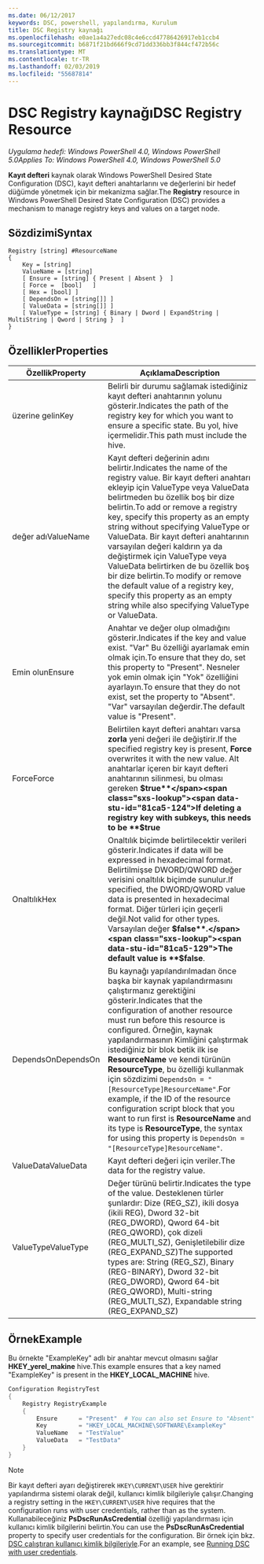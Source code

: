 ```yaml
---
ms.date: 06/12/2017
keywords: DSC, powershell, yapılandırma, Kurulum
title: DSC Registry kaynağı
ms.openlocfilehash: e0ae1a4a27edc08c4e6ccd47786426917eb1ccb4
ms.sourcegitcommit: b6871f21bd666f9cd71dd336bb3f844cf472b56c
ms.translationtype: MT
ms.contentlocale: tr-TR
ms.lasthandoff: 02/03/2019
ms.locfileid: "55687814"
---
```

# <a name="dsc-registry-resource"></a><span data-ttu-id="81ca5-103">DSC Registry kaynağı</span><span class="sxs-lookup"><span data-stu-id="81ca5-103">DSC Registry Resource</span></span>

<span data-ttu-id="81ca5-104">_Uygulama hedefi: Windows PowerShell 4.0, Windows PowerShell 5.0_</span><span class="sxs-lookup"><span data-stu-id="81ca5-104">_Applies To: Windows PowerShell 4.0, Windows PowerShell 5.0_</span></span>

<span data-ttu-id="81ca5-105">**Kayıt defteri** kaynak olarak Windows PowerShell Desired State Configuration (DSC), kayıt defteri anahtarlarını ve değerlerini bir hedef düğümde yönetmek için bir mekanizma sağlar.</span><span class="sxs-lookup"><span data-stu-id="81ca5-105">The **Registry** resource in Windows PowerShell Desired State Configuration (DSC) provides a mechanism to manage registry keys and values on a target node.</span></span>

## <a name="syntax"></a><span data-ttu-id="81ca5-106">Sözdizimi</span><span class="sxs-lookup"><span data-stu-id="81ca5-106">Syntax</span></span>

```
Registry [string] #ResourceName
{
    Key = [string]
    ValueName = [string]
    [ Ensure = [string] { Present | Absent }  ]
    [ Force =  [bool]   ]
    [ Hex = [bool] ]
    [ DependsOn = [string[]] ]
    [ ValueData = [string[]] ]
    [ ValueType = [string] { Binary | Dword | ExpandString | MultiString | Qword | String }  ]
}
```

## <a name="properties"></a><span data-ttu-id="81ca5-107">Özellikler</span><span class="sxs-lookup"><span data-stu-id="81ca5-107">Properties</span></span>

| <span data-ttu-id="81ca5-108">Özellik</span><span class="sxs-lookup"><span data-stu-id="81ca5-108">Property</span></span> | <span data-ttu-id="81ca5-109">Açıklama</span><span class="sxs-lookup"><span data-stu-id="81ca5-109">Description</span></span> |
| --- | --- |
| <span data-ttu-id="81ca5-110">üzerine gelin</span><span class="sxs-lookup"><span data-stu-id="81ca5-110">Key</span></span>| <span data-ttu-id="81ca5-111">Belirli bir durumu sağlamak istediğiniz kayıt defteri anahtarının yolunu gösterir.</span><span class="sxs-lookup"><span data-stu-id="81ca5-111">Indicates the path of the registry key for which you want to ensure a specific state.</span></span> <span data-ttu-id="81ca5-112">Bu yol, hive içermelidir.</span><span class="sxs-lookup"><span data-stu-id="81ca5-112">This path must include the hive.</span></span>|
| <span data-ttu-id="81ca5-113">değer adı</span><span class="sxs-lookup"><span data-stu-id="81ca5-113">ValueName</span></span>| <span data-ttu-id="81ca5-114">Kayıt defteri değerinin adını belirtir.</span><span class="sxs-lookup"><span data-stu-id="81ca5-114">Indicates the name of the registry value.</span></span> <span data-ttu-id="81ca5-115">Bir kayıt defteri anahtarı ekleyip için ValueType veya ValueData belirtmeden bu özellik boş bir dize belirtin.</span><span class="sxs-lookup"><span data-stu-id="81ca5-115">To add or remove a registry key, specify this property as an empty string without specifying ValueType or ValueData.</span></span> <span data-ttu-id="81ca5-116">Bir kayıt defteri anahtarının varsayılan değeri kaldırın ya da değiştirmek için ValueType veya ValueData belirtirken de bu özellik boş bir dize belirtin.</span><span class="sxs-lookup"><span data-stu-id="81ca5-116">To modify or remove the default value of a registry key, specify this property as an empty string while also specifying ValueType or ValueData.</span></span>|
| <span data-ttu-id="81ca5-117">Emin olun</span><span class="sxs-lookup"><span data-stu-id="81ca5-117">Ensure</span></span>| <span data-ttu-id="81ca5-118">Anahtar ve değer olup olmadığını gösterir.</span><span class="sxs-lookup"><span data-stu-id="81ca5-118">Indicates if the key and value exist.</span></span> <span data-ttu-id="81ca5-119">"Var" Bu özelliği ayarlamak emin olmak için.</span><span class="sxs-lookup"><span data-stu-id="81ca5-119">To ensure that they do, set this property to "Present".</span></span> <span data-ttu-id="81ca5-120">Nesneler yok emin olmak için "Yok" özelliğini ayarlayın.</span><span class="sxs-lookup"><span data-stu-id="81ca5-120">To ensure that they do not exist, set the property to "Absent".</span></span> <span data-ttu-id="81ca5-121">"Var" varsayılan değerdir.</span><span class="sxs-lookup"><span data-stu-id="81ca5-121">The default value is "Present".</span></span>|
| <span data-ttu-id="81ca5-122">Force</span><span class="sxs-lookup"><span data-stu-id="81ca5-122">Force</span></span>| <span data-ttu-id="81ca5-123">Belirtilen kayıt defteri anahtarı varsa **zorla** yeni değeri ile değiştirir.</span><span class="sxs-lookup"><span data-stu-id="81ca5-123">If the specified registry key is present, **Force** overwrites it with the new value.</span></span> <span data-ttu-id="81ca5-124">Alt anahtarlar içeren bir kayıt defteri anahtarının silinmesi, bu olması gereken **$true**</span><span class="sxs-lookup"><span data-stu-id="81ca5-124">If deleting a registry key with subkeys, this needs to be **$true**</span></span> |
| <span data-ttu-id="81ca5-125">Onaltılık</span><span class="sxs-lookup"><span data-stu-id="81ca5-125">Hex</span></span>| <span data-ttu-id="81ca5-126">Onaltılık biçimde belirtilecektir verileri gösterir.</span><span class="sxs-lookup"><span data-stu-id="81ca5-126">Indicates if data will be expressed in hexadecimal format.</span></span> <span data-ttu-id="81ca5-127">Belirtilmişse DWORD/QWORD değer verisini onaltılık biçimde sunulur.</span><span class="sxs-lookup"><span data-stu-id="81ca5-127">If specified, the DWORD/QWORD value data is presented in hexadecimal format.</span></span> <span data-ttu-id="81ca5-128">Diğer türleri için geçerli değil.</span><span class="sxs-lookup"><span data-stu-id="81ca5-128">Not valid for other types.</span></span> <span data-ttu-id="81ca5-129">Varsayılan değer **$false**.</span><span class="sxs-lookup"><span data-stu-id="81ca5-129">The default value is **$false**.</span></span>|
| <span data-ttu-id="81ca5-130">DependsOn</span><span class="sxs-lookup"><span data-stu-id="81ca5-130">DependsOn</span></span>| <span data-ttu-id="81ca5-131">Bu kaynağı yapılandırılmadan önce başka bir kaynak yapılandırmasını çalıştırmanız gerektiğini gösterir.</span><span class="sxs-lookup"><span data-stu-id="81ca5-131">Indicates that the configuration of another resource must run before this resource is configured.</span></span> <span data-ttu-id="81ca5-132">Örneğin, kaynak yapılandırmasının Kimliğini çalıştırmak istediğiniz bir blok betik ilk ise **ResourceName** ve kendi türünün **ResourceType**, bu özelliği kullanmak için sözdizimi `DependsOn = "[ResourceType]ResourceName"`.</span><span class="sxs-lookup"><span data-stu-id="81ca5-132">For example, if the ID of the resource configuration script block that you want to run first is **ResourceName** and its type is **ResourceType**, the syntax for using this property is `DependsOn = "[ResourceType]ResourceName"`.</span></span>|
| <span data-ttu-id="81ca5-133">ValueData</span><span class="sxs-lookup"><span data-stu-id="81ca5-133">ValueData</span></span>| <span data-ttu-id="81ca5-134">Kayıt defteri değeri için veriler.</span><span class="sxs-lookup"><span data-stu-id="81ca5-134">The data for the registry value.</span></span>|
| <span data-ttu-id="81ca5-135">ValueType</span><span class="sxs-lookup"><span data-stu-id="81ca5-135">ValueType</span></span>| <span data-ttu-id="81ca5-136">Değer türünü belirtir.</span><span class="sxs-lookup"><span data-stu-id="81ca5-136">Indicates the type of the value.</span></span> <span data-ttu-id="81ca5-137">Desteklenen türler şunlardır: Dize (REG_SZ), ikili dosya (ikili REG), Dword 32-bit (REG_DWORD), Qword 64-bit (REG_QWORD), çok dizeli (REG_MULTI_SZ), Genişletilebilir dize (REG_EXPAND_SZ)</span><span class="sxs-lookup"><span data-stu-id="81ca5-137">The supported types are: String (REG_SZ), Binary (REG-BINARY), Dword 32-bit (REG_DWORD), Qword 64-bit (REG_QWORD), Multi-string (REG_MULTI_SZ), Expandable string (REG_EXPAND_SZ)</span></span> |

## <a name="example"></a><span data-ttu-id="81ca5-138">Örnek</span><span class="sxs-lookup"><span data-stu-id="81ca5-138">Example</span></span>

<span data-ttu-id="81ca5-139">Bu örnekte "ExampleKey" adlı bir anahtar mevcut olmasını sağlar **HKEY\_yerel\_makine** hive.</span><span class="sxs-lookup"><span data-stu-id="81ca5-139">This example ensures that a key named "ExampleKey" is present in the **HKEY\_LOCAL\_MACHINE** hive.</span></span>

```powershell
Configuration RegistryTest
{
    Registry RegistryExample
    {
        Ensure      = "Present"  # You can also set Ensure to "Absent"
        Key         = "HKEY_LOCAL_MACHINE\SOFTWARE\ExampleKey"
        ValueName   = "TestValue"
        ValueData   = "TestData"
    }
}
```

> [!NOTE]
> <span data-ttu-id="81ca5-140">Bir kayıt defteri ayarı değiştirerek `HKEY\CURRENT\USER` hive gerektirir yapılandırma sistemi olarak değil, kullanıcı kimlik bilgileriyle çalışır.</span><span class="sxs-lookup"><span data-stu-id="81ca5-140">Changing a registry setting in the `HKEY\CURRENT\USER` hive requires that the configuration runs with user credentials, rather than as the system.</span></span> <span data-ttu-id="81ca5-141">Kullanabileceğiniz **PsDscRunAsCredential** özelliği yapılandırması için kullanıcı kimlik bilgilerini belirtin.</span><span class="sxs-lookup"><span data-stu-id="81ca5-141">You can use the **PsDscRunAsCredential** property to specify user credentials for the configuration.</span></span> <span data-ttu-id="81ca5-142">Bir örnek için bkz. [DSC çalıştıran kullanıcı kimlik bilgileriyle](../../../configurations/runAsUser.md).</span><span class="sxs-lookup"><span data-stu-id="81ca5-142">For an example, see [Running DSC with user credentials](../../../configurations/runAsUser.md).</span></span>
